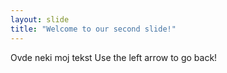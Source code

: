```yaml
---
layout: slide
title: "Welcome to our second slide!"
---
```

Ovde neki moj tekst
Use the left arrow to go back!
